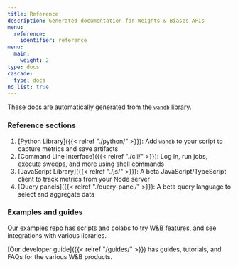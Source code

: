 ```yaml
---
title: Reference
description: Generated documentation for Weights & Biases APIs
menu: 
  reference:
    identifier: reference
menu:
  main:
    weight: 2
type: docs
cascade:
  type: docs
no_list: true
---
```



These docs are automatically generated from the [`wandb` library](https://github.com/wandb/wandb).

### Reference sections

1. [Python Library]({{< relref "./python/" >}}): Add `wandb` to your script to capture metrics and save artifacts
2. [Command Line Interface]({{< relref "./cli/" >}}): Log in, run jobs, execute sweeps, and more using shell commands
3. [JavaScript Library]({{< relref "./js/" >}}): A beta JavaScript/TypeScript client to track metrics from your Node server
4. [Query panels]({{< relref "./query-panel/" >}}): A beta query language to select and aggregate data

### Examples and guides

[Our examples repo](https://github.com/wandb/examples) has scripts and colabs to try W&B features, and see integrations with various libraries.

[Our developer guide]({{< relref "/guides/" >}}) has guides, tutorials, and FAQs for the various W&B products.
